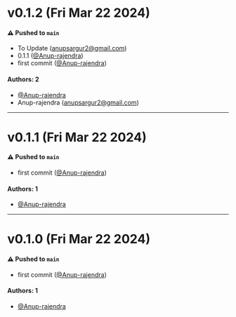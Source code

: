 # v0.1.2 (Fri Mar 22 2024)

#### ⚠️ Pushed to `main`

- To Update (anupsargur2@gmail.com)
- 0.1.1 ([@Anup-rajendra](https://github.com/Anup-rajendra))
- first commit ([@Anup-rajendra](https://github.com/Anup-rajendra))

#### Authors: 2

- [@Anup-rajendra](https://github.com/Anup-rajendra)
- Anup-rajendra (anupsargur2@gmail.com)

---

# v0.1.1 (Fri Mar 22 2024)

#### ⚠️ Pushed to `main`

- first commit ([@Anup-rajendra](https://github.com/Anup-rajendra))

#### Authors: 1

- [@Anup-rajendra](https://github.com/Anup-rajendra)

---

# v0.1.0 (Fri Mar 22 2024)

#### ⚠️ Pushed to `main`

- first commit ([@Anup-rajendra](https://github.com/Anup-rajendra))

#### Authors: 1

- [@Anup-rajendra](https://github.com/Anup-rajendra)
